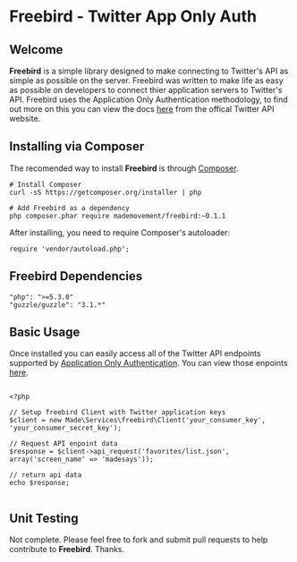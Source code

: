 Freebird - Twitter App Only Auth
===

## Welcome

**Freebird** is a simple library designed to make connecting to Twitter's API as simple as possible on the server. Freebird was written to make life as easy as possible on developers to connect thier application servers to Twitter's API. Freebird uses the Application Only Authentication methodology, to find out more on this you can view the docs [here](https://dev.twitter.com/docs/auth/application-only-auth) from the offical Twitter API website. 


## Installing via Composer

The recomended way to install **Freebird** is through [Composer](http://getcomposer.org/). 

```
# Install Composer
curl -sS https://getcomposer.org/installer | php

# Add Freebird as a dependency
php composer.phar require mademovement/freebird:~0.1.1
```

After installing, you need to require Composer's autoloader:

```
require 'vendor/autoload.php';
```


## Freebird Dependencies

```
"php": ">=5.3.0"
"guzzle/guzzle": "3.1.*"
```

## Basic Usage

Once installed you can easily access all of the Twitter API endpoints supported by [Application Only Authentication](https://dev.twitter.com/docs/auth/application-only-auth). You can view those enpoints [here](https://dev.twitter.com/docs/rate-limiting/1.1/limits). 

```

<?php

// Setup freebird Client with Twitter application keys
$client = new Made\Services\freebird\Client('your_consumer_key', 'your_consumer_secret_key');

// Request API enpoint data
$response = $client->api_request('favorites/list.json', array('screen_name' => 'madesays'));

// return api data
echo $response;


```


## Unit Testing

Not complete. Please feel free to fork and submit pull requests to help contribute to **Freebird**. Thanks.

